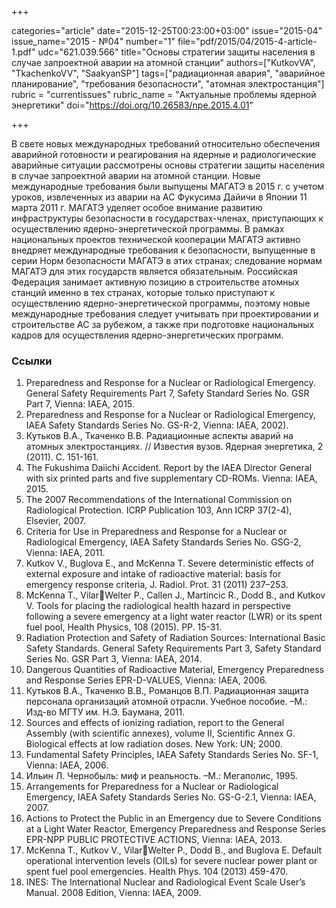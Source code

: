+++

categories="article"
date="2015-12-25T00:23:00+03:00"
issue="2015-04"
issue_name="2015 - №04"
number="1"
file="pdf/2015/04/2015-4-article-1.pdf"
udc="621.039.566"
title="Основы стратегии защиты населения в случае запроектной аварии на атомной станции"
authors=["KutkovVA", "TkachenkoVV", "SaakyanSP"]
tags=["радиационная авария", "аварийное планирование", "требования безопасности", "атомная электростанция"]
rubric = "сurrentissues"
rubric_name = "Актуальные проблемы ядерной энергетики"
doi="https://doi.org/10.26583/npe.2015.4.01"

+++

В свете новых международных требований относительно обеспечения аварийной готовности и реагирования на ядерные и радиологические аварийные ситуации рассмотрены основы стратегии защиты населения в случае запроектной аварии на атомной станции. Новые международные требования были выпущены МАГАТЭ в 2015 г. с учетом уроков, извлеченных из аварии на АС Фукусима Дайичи в Японии 11 марта 2011 г. МАГАТЭ уделяет особое внимание развитию инфраструктуры безопасности в государствах-членах, приступающих к осуществлению ядерно-энергетической программы. В рамках национальных проектов технической кооперации МАГАТЭ активно внедряет международные требования к безопасности, выпущенные в серии Норм безопасности МАГАТЭ в этих странах; следование нормам МАГАТЭ для этих государств является обязательным. Российская Федерация занимает активную позицию в строительстве атомных станций именно в тех странах, которые только приступают к осуществлению ядерно-энергетической программы, поэтому новые международные требования следует учитывать при проектировании и строительстве АС за рубежом, а также при подготовке национальных кадров для осуществления ядерно-энергетических программ.


### Ссылки

1. Preparedness and Response for a Nuclear or Radiological Emergency. General Safety Requirements Part 7, Safety Standard Series No. GSR Part 7, Vienna: IAEA, 2015.
2. Preparedness and Response for a Nuclear or Radiological Emergency, IAEA Safety Standards Series No. GS-R-2, Vienna: IAEA, 2002).
3. Кутьков В.А., Ткаченко В.В. Радиационные аспекты аварий на атомных электростанциях. // Известия вузов. Ядерная энергетика, 2 (2011). С. 151-161.
4. The Fukushima Daiichi Accident. Report by the IAEA Director General with six printed parts and five supplementary CD-ROMs. Vienna: IAEA, 2015.
5. The 2007 Recommendations of the International Commission on Radiological Protection. ICRP Publication 103, Ann ICRP 37(2-4), Elsevier, 2007.
6. Criteria for Use in Preparedness and Response for a Nuclear or Radiological Emergency, IAEA Safety Standards Series No. GSG-2, Vienna: IAEA, 2011.
7. Kutkov V., Buglova E., and McKenna T. Severe deterministic effects of external exposure and intake of radioactive material: basis for emergency response criteria, J. Radiol. Prot. 31 (2011) 237–253.
8. McKenna T., VilarWelter P., Callen J., Martincic R., Dodd B., and Kutkov V. Tools for placing the radiological health hazard in perspective following a severe emergency at a light water reactor (LWR) or its spent fuel pool, Health Physics, 108 (2015). PP. 15-31.
9. Radiation Protection and Safety of Radiation Sources: International Basic Safety Standards. General Safety Requirements Part 3, Safety Standard Series No. GSR Part 3, Vienna: IAEA, 2014.
10. Dangerous Quantities of Radioactive Material, Emergency Preparedness and Response Series EPR-D-VALUES, Vienna: IAEA, 2006.
11. Кутьков В.А., Ткаченко В.В., Романцов В.П. Радиационная защита персонала организаций атомной отрасли. Учебное пособие. –М.: Изд-во МГТУ им. Н.Э. Баумана, 2011.
12. Sources and effects of ionizing radiation, report to the General Assembly (with scientific annexes), volume II, Scientific Annex G. Biological effects at low radiation doses. New York: UN; 2000.
13. Fundamental Safety Principles, IAEA Safety Standards Series No. SF-1, Vienna: IAEA, 2006.
14. Ильин Л. Чернобыль: миф и реальность. –М.: Мегаполис, 1995.
15. Arrangements for Preparedness for a Nuclear or Radiological Emergency, IAEA Safety Standards Series No. GS-G-2.1, Vienna: IAEA, 2007.
16. Actions to Protect the Public in an Emergency due to Severe Conditions at a Light Water Reactor, Emergency Preparedness and Response Series EPR-NPP PUBLIC PROTECTIVE ACTIONS, Vienna: IAEA, 2013.
17. McKenna T., Kutkov V., VilarWelter P., Dodd B., and Buglova E. Default operational intervention levels (OILs) for severe nuclear power plant or spent fuel pool emergencies. Health Phys. 104 (2013) 459-470.
18. INES: The International Nuclear and Radiological Event Scale User’s Manual. 2008 Edition, Vienna: IAEA, 2009.